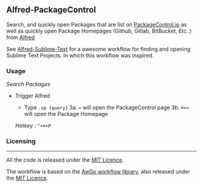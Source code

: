 ## Alfred-PackageControl
Search, and quickly open Packages that are list on [PackageControl.io](https://packagecontrol.io) as well as quickly open Package Homepages (Github, Gitlab, BitBucket, Etc..) from [Alfred](https://www.alfredforum.com)

See [Alfred-Sublime-Text](https://github.com/deanishe/alfred-sublime-text) for a awesome workflow for finding and opening Sublime Text Projects. In which this workflow was inspired.


### Usage

*Search Packages*
- Trigger Alfred
  - Type `.sp {query}`
3a. `↩` will open the PackageControl page
3b. `⌘+↩` will open the Package Homepage
  
  *Hotkey* : `^+⌘+P`


### Licensing
---------

All the code is released under the [MIT Licence][mit].

The workflow is based on the [AwGo workflow library][awgo], also released under the [MIT Licence][mit].

[forum]: https://www.alfredforum.com
[awgo]: https://github.com/deanishe/awgo
[awesome]: https://fontawesome.com
[matcom]: https://materialdesignicons.com/
[mit]: http://opensource.org/licenses/MIT
[catalina]: https://github.com/deanishe/awgo/wiki/Catalina
